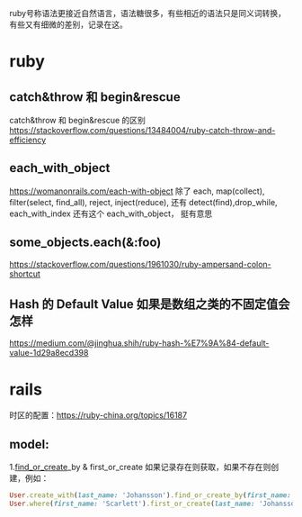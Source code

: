 ruby号称语法更接近自然语言，语法糖很多，有些相近的语法只是同义词转换，有些又有细微的差别，记录在这。

# ruby

## catch&throw 和 begin&rescue
catch&throw 和 begin&rescue 的区别 https://stackoverflow.com/questions/13484004/ruby-catch-throw-and-efficiency

## each_with_object
https://womanonrails.com/each-with-object
除了 each, map(collect), filter(select, find_all), reject, inject(reduce), 还有 detect(find),drop_while, each_with_index
还有这个  each_with_object， 挺有意思

## some_objects.each(&:foo)
https://stackoverflow.com/questions/1961030/ruby-ampersand-colon-shortcut

## Hash 的 Default Value 如果是数组之类的不固定值会怎样
https://medium.com/@jinghua.shih/ruby-hash-%E7%9A%84-default-value-1d29a8ecd398



# rails
时区的配置：https://ruby-china.org/topics/16187

## model:
 1.[find_or_create](https://api.rubyonrails.org/classes/ActiveRecord/Relation.html#method-i-find_or_create_by)_by & first_or_create
 如果记录存在则获取，如果不存在则创建，例如：
 ```ruby
 User.create_with(last_name: 'Johansson').find_or_create_by(first_name: 'Scarlett')
 User.where(first_name: 'Scarlett').first_or_create(last_name: 'Johansson')
 ```

# 

